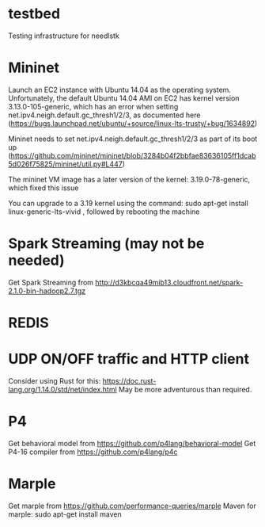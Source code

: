 # testbed
Testing infrastructure for needlstk

Mininet
=============================

Launch an EC2 instance with Ubuntu 14.04 as the operating system.
Unfortunately, the default Ubuntu 14.04 AMI on EC2 has kernel version 3.13.0-105-generic,
which has an error when setting net.ipv4.neigh.default.gc_thresh1/2/3,
as documented here (https://bugs.launchpad.net/ubuntu/+source/linux-lts-trusty/+bug/1634892)

Mininet needs to set net.ipv4.neigh.default.gc_thresh1/2/3 as part of its boot up
(https://github.com/mininet/mininet/blob/3284b04f2bbfae83636105ff1dcab5d026f75825/mininet/util.py#L447)

The mininet VM image has a later version of the kernel:
3.19.0-78-generic, which fixed this issue

You can upgrade to a 3.19 kernel using the command:
sudo apt-get install linux-generic-lts-vivid
, followed by rebooting the machine

Spark Streaming (may not be needed)
==============================
Get Spark Streaming from http://d3kbcqa49mib13.cloudfront.net/spark-2.1.0-bin-hadoop2.7.tgz

REDIS
=============================

UDP ON/OFF traffic and HTTP client
==============================
Consider using Rust for this: https://doc.rust-lang.org/1.14.0/std/net/index.html
May be more adventurous than required.

P4
==============
Get behavioral model from https://github.com/p4lang/behavioral-model
Get P4-16 compiler from https://github.com/p4lang/p4c

Marple
==============
Get marple from https://github.com/performance-queries/marple
Maven for marple: sudo apt-get install maven

